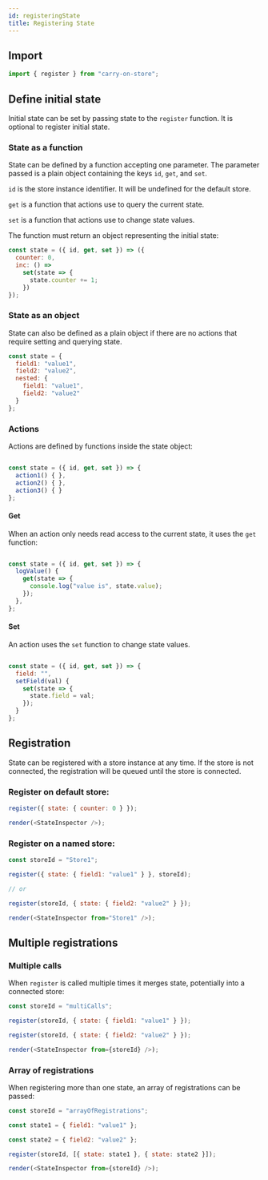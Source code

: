```yaml
---
id: registeringState
title: Registering State
---
```


## Import

```js
import { register } from "carry-on-store";
```

## Define initial state

Initial state can be set by passing state to the `register` function. It is optional to register initial state.

### State as a function

State can be defined by a function accepting one parameter. The parameter
passed is a plain object containing the keys `id`, `get`, and `set`.

`id` is the store instance identifier. It will be undefined for the default
store.

`get` is a function that actions use to query the current state.

`set` is a function that actions use to change state values.

The function must return an object representing the initial state:

```js
const state = ({ id, get, set }) => ({
  counter: 0,
  inc: () =>
    set(state => {
      state.counter += 1;
    })
});
```

### State as an object

State can also be defined as a plain object if there are no actions that require setting and querying state.

```js
const state = {
  field1: "value1",
  field2: "value2",
  nested: {
    field1: "value1",
    field2: "value2"
  }
};
```

### Actions

Actions are defined by functions inside the state object:

```js

const state = ({ id, get, set }) => {
  action1() { },
  action2() { },
  action3() { }
};

```

#### Get

When an action only needs read access to the current state, it uses the `get`
function:

```js

const state = ({ id, get, set }) => {
  logValue() {
    get(state => {
      console.log("value is", state.value);
    });
  },
};

```

#### Set

An action uses the `set` function to change state values.

```js

const state = ({ id, get, set }) => {
  field: "",
  setField(val) {
    set(state => {
      state.field = val;
    });
  }
};

```

## Registration

State can be registered with a store instance at any time. If the store is not connected, the registration will be queued until the store is connected.

### Register on default store:

```js live noInline
register({ state: { counter: 0 } });

render(<StateInspector />);
```

### Register on a named store:

```js live noInline
const storeId = "Store1";

register({ state: { field1: "value1" } }, storeId);

// or

register(storeId, { state: { field2: "value2" } });

render(<StateInspector from="Store1" />);
```

## Multiple registrations

### Multiple calls

When `register` is called multiple times it merges state, potentially into a connected store:

```js live noInline
const storeId = "multiCalls";

register(storeId, { state: { field1: "value1" } });

register(storeId, { state: { field2: "value2" } });

render(<StateInspector from={storeId} />);
```

### Array of registrations

When registering more than one state, an array of registrations can be passed:

```js live noInline
const storeId = "arrayOfRegistrations";

const state1 = { field1: "value1" };

const state2 = { field2: "value2" };

register(storeId, [{ state: state1 }, { state: state2 }]);

render(<StateInspector from={storeId} />);
```
